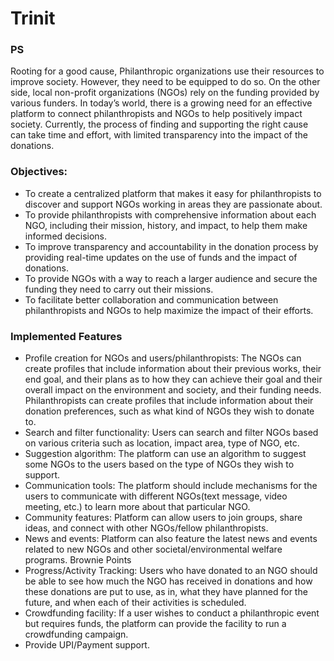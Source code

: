 # Trinit

### PS
Rooting for a good cause, Philanthropic organizations use their resources to improve society. However, they need to be equipped to do so. On the other side, local non-profit organizations (NGOs) rely on the funding provided by various funders. In today’s world, there is a growing need for an effective platform to connect philanthropists and NGOs to help positively impact society. Currently, the process of finding and supporting the right cause can take time and effort, with limited transparency into the impact of the donations. 

### Objectives: 
* To create a centralized platform that makes it easy for philanthropists to discover and support NGOs working in areas they are passionate about. 
* To provide philanthropists with comprehensive information about each NGO, including their mission, history, and impact, to help them make informed decisions. 
* To improve transparency and accountability in the donation process by providing real-time updates on the use of funds and the impact of donations. 
* To provide NGOs with a way to reach a larger audience and secure the funding they need to carry out their missions. 
* To facilitate better collaboration and communication between philanthropists and NGOs to help maximize the impact of their efforts. 

### Implemented Features 
* Profile creation for NGOs and users/philanthropists: The NGOs can create profiles that include information about their previous works, their end goal, and their plans as to how they can achieve their goal and their overall impact on the environment and society, and their funding needs. Philanthropists can create
profiles that include information about their donation preferences, such as what kind of NGOs they wish to donate to. 
* Search and filter functionality: Users can search and filter NGOs based on various criteria such as location, impact area, type of NGO, etc. 
* Suggestion algorithm: The platform can use an algorithm to suggest some NGOs to the users based on the type of NGOs they wish to support. 
* Communication tools: The platform should include mechanisms for the users to communicate with different NGOs(text message, video meeting, etc.) to learn more about that particular NGO. 
* Community features: Platform can allow users to join groups, share ideas, and connect with other NGOs/fellow philanthropists. 
* News and events: Platform can also feature the latest news and events related to new NGOs and other societal/environmental welfare programs. 
Brownie Points 
* Progress/Activity Tracking: Users who have donated to an NGO should be able to see how much the NGO has received in donations and how these donations are put to use, as in, what they have planned for the future, and when each of their activities is scheduled. 
* Crowdfunding facility: If a user wishes to conduct a philanthropic event but requires funds, the platform can provide the facility to run a crowdfunding campaign. 
* Provide UPI/Payment support.

